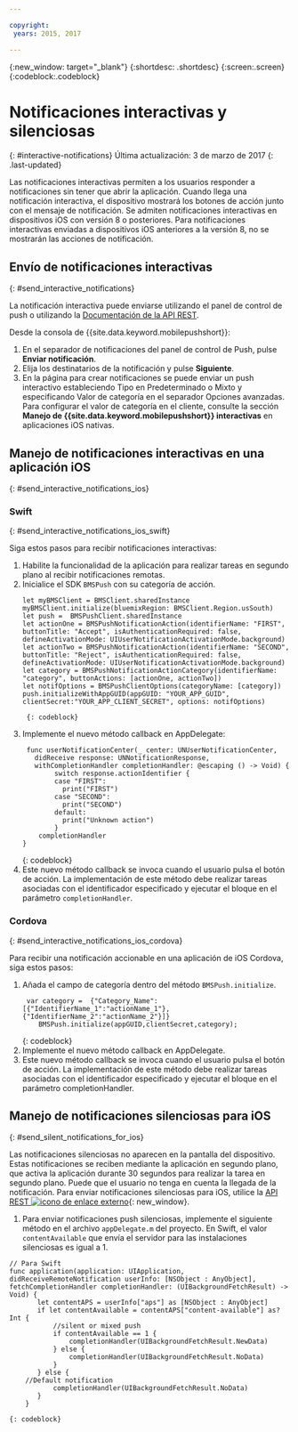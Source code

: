 ```yaml
---

copyright:
 years: 2015, 2017

---
```


{:new_window: target="_blank"}
{:shortdesc: .shortdesc}
{:screen:.screen}
{:codeblock:.codeblock}

# Notificaciones interactivas y silenciosas  
{: #interactive-notifications}
Última actualización: 3 de marzo de 2017
{: .last-updated}

Las notificaciones interactivas permiten a los usuarios responder a notificaciones sin tener que abrir la aplicación. Cuando llega una notificación interactiva, el dispositivo mostrará los botones de acción junto con el mensaje de notificación. Se admiten notificaciones interactivas en dispositivos iOS con versión 8 o posteriores. Para notificaciones interactivas enviadas a dispositivos iOS anteriores a la versión 8, no se mostrarán las acciones de notificación.

## Envío de notificaciones interactivas
{: #send_interactive_notifications}

La notificación interactiva puede enviarse utilizando el panel de control de push o utilizando la [Documentación de la API REST](t_restapi.html).

Desde la consola de {{site.data.keyword.mobilepushshort}}: 

1. En el separador de notificaciones del panel de control de Push, pulse **Enviar notificación**. 
2. Elija los destinatarios de la notificación y pulse **Siguiente**. 
3. En la página para crear notificaciones se puede enviar un push interactivo estableciendo Tipo en Predeterminado o Mixto y especificando Valor de categoría en el separador Opciones avanzadas. Para configurar el valor de categoría en el cliente, consulte la sección **Manejo de {{site.data.keyword.mobilepushshort}} interactivas** en aplicaciones iOS nativas.

## Manejo de notificaciones interactivas en una aplicación iOS
{: #send_interactive_notifications_ios}

### Swift
{: #send_interactive_notifications_ios_swift}

Siga estos pasos para recibir notificaciones interactivas:

1. Habilite la funcionalidad de la aplicación para realizar tareas en segundo plano al recibir notificaciones remotas. 
1. Inicialice el SDK `BMSPush` con su categoría de acción.
	```
	let myBMSClient = BMSClient.sharedInstance
	myBMSClient.initialize(bluemixRegion: BMSClient.Region.usSouth)
	let push =  BMSPushClient.sharedInstance
    let actionOne = BMSPushNotificationAction(identifierName: "FIRST", buttonTitle: "Accept", isAuthenticationRequired: false, defineActivationMode: UIUserNotificationActivationMode.background)
   	let actionTwo = BMSPushNotificationAction(identifierName: "SECOND", buttonTitle: "Reject", isAuthenticationRequired: false, defineActivationMode: UIUserNotificationActivationMode.background)
   	let category = BMSPushNotificationActionCategory(identifierName: "category", buttonActions: [actionOne, actionTwo])
   	let notifOptions = BMSPushClientOptions(categoryName: [category])
	push.initializeWithAppGUID(appGUID: "YOUR_APP_GUID", clientSecret:"YOUR_APP_CLIENT_SECRET", options: notifOptions)
	```
		{: codeblock}

1. Implemente el nuevo método callback en AppDelegate:
	```
	 func userNotificationCenter(_ center: UNUserNotificationCenter,
       didReceive response: UNNotificationResponse,
       withCompletionHandler completionHandler: @escaping () -> Void) {
            switch response.actionIdentifier {
		    case "FIRST":
		      print("FIRST")
		    case "SECOND":
		      print("SECOND")  
		    default:
		      print("Unknown action")
		    }
		completionHandler
	}
	```
	{: codeblock} 
5. Este nuevo método callback se invoca cuando el usuario pulsa el botón de acción. La implementación de este método debe realizar tareas asociadas con el identificador especificado y ejecutar el bloque en el parámetro `completionHandler`.


### Cordova
{: #send_interactive_notifications_ios_cordova}

Para recibir una notificación accionable en una aplicación de iOS Cordova, siga estos pasos:

1. Añada el campo de categoría dentro del método `BMSPush.initialize`.
   ```
	var category =  {"Category_Name":[{"IdentifierName_1":"actionName_1"},{"IdentifierName_2":"actionName_2"}]}
       BMSPush.initialize(appGUID,clientSecret,category);
    ```
	{: codeblock} 
2. Implemente el nuevo método callback en AppDelegate.
3. Este nuevo método callback se invoca cuando el usuario pulsa el botón de acción. La implementación de este método debe realizar tareas asociadas con el identificador especificado y ejecutar el bloque en el parámetro completionHandler.

## Manejo de notificaciones silenciosas para iOS
{: #send_silent_notifications_for_ios}

Las notificaciones silenciosas no aparecen en la pantalla del dispositivo. Estas notificaciones se reciben mediante la aplicación en segundo plano, que activa la aplicación durante 30 segundos para realizar la tarea en segundo plano. Puede que el usuario no tenga en cuenta la llegada de la notificación. Para enviar notificaciones silenciosas para iOS, utilice la [API REST ![icono de enlace externo](../../icons/launch-glyph.svg "icono de enlace externo")](https://mobile.{DomainName}/imfpush/){: new_window}.   

1. Para enviar notificaciones push silenciosas, implemente el siguiente método en el archivo `appDelegate.m` del proyecto. En Swift, el valor `contentAvailable` que envía el servidor para las instalaciones silenciosas es igual a 1.
```
// Para Swift
func application(application: UIApplication, didReceiveRemoteNotification userInfo: [NSObject : AnyObject], fetchCompletionHandler completionHandler: (UIBackgroundFetchResult) -> Void) {
       let contentAPS = userInfo["aps"] as [NSObject : AnyObject]
       if let contentAvailable = contentAPS["content-available"] as? Int {
           //silent or mixed push
           if contentAvailable == 1 {
               completionHandler(UIBackgroundFetchResult.NewData)
           } else {
               completionHandler(UIBackgroundFetchResult.NoData)
           }
       } else {
    //Default notification 
           completionHandler(UIBackgroundFetchResult.NoData)
       }
    }
```
	{: codeblock}

